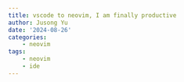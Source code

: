 ```yaml
---
title: vscode to neovim, I am finally productive
author: Jusong Yu
date: '2024-08-26'
categories:
    - neovim
tags:
    - neovim 
    - ide
---
```

